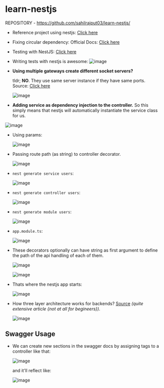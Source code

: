 # learn-nestjs

REPOSITORY - https://github.com/sahilrajput03/learn-nestjs/

- Reference project using nestjs: [Click here](https://docs.nestjs.com/fundamentals/circular-dependency)
- Fixing circular dependency: Official Docs: [Click here](https://docs.nestjs.com/fundamentals/circular-dependency)
- Testing with NestJS: [Click here](https://docs.nestjs.com/fundamentals/testing)

- Writing tests with nestjs is awesome: ![image](https://user-images.githubusercontent.com/31458531/185789321-6399c11f-e652-49fd-bf98-7e7a7217fdc1.png)

- **Using multiple gateways create different socket servers?**

  tldr; **NO**. They use same server instance if they have same ports. Source: [Click here](https://stackoverflow.com/questions/53123523/nestjs-multiple-websocketgateway)

  ![image](https://user-images.githubusercontent.com/31458531/204883573-4d714721-8e8e-4d08-9510-1e52e556bbd8.png)


- **Adding service as dependency injection to the controller.** So this simply means that nestjs will automatically instantiate the service class for us.

![image](https://user-images.githubusercontent.com/31458531/185787421-76aa1b8d-1970-4a95-845c-f14bd800faf1.png)

- Using params:

  ![image](https://user-images.githubusercontent.com/31458531/185787176-9fda4ebe-6c26-4a5e-9031-b5f37259fc57.png)

- Passing route path (as string) to controller decorator. 

  ![image](https://user-images.githubusercontent.com/31458531/185787160-4ec386bc-3b3a-47fe-858c-38baf7cc6f7a.png)

- `nest generate service users`:

  ![image](https://user-images.githubusercontent.com/31458531/185787155-f357065a-aa88-44e2-b16e-0f07a49feae5.png)

- `nest generate controller users`:

  ![image](https://user-images.githubusercontent.com/31458531/185787152-77a0bcdb-8520-4939-8a06-d9ffd4aae169.png)

- `nest generate module users`:

  ![image](https://user-images.githubusercontent.com/31458531/185787148-03299c85-dd7b-45ca-aa5c-711a70608bdf.png)

- `app.module.ts`:

  ![image](https://user-images.githubusercontent.com/31458531/185787137-35d8d1b5-b3c8-40aa-ac44-92efc79d2ea0.png)

- These decorators optionally can have string as first argument to define the path of the api handling of each of them.

  ![image](https://user-images.githubusercontent.com/31458531/185788962-8b4bad04-78e2-4f23-9c1c-16389498f8d7.png)

  ![image](https://user-images.githubusercontent.com/31458531/185788968-eec6bfae-2d0e-4d0a-a6ce-b75273b1be7e.png)


- Thats where the nestjs app starts:

  ![image](https://user-images.githubusercontent.com/31458531/185788213-f7de6a1b-5783-449c-bcb4-7fb65e7688dc.png)

- How three layer architecture works for backends? [Source](https://dev.to/santypk4/bulletproof-node-js-project-architecture-4epf) *(quite extensive article {not at all for begineers}).*

  ![image](https://user-images.githubusercontent.com/31458531/185788741-0137266c-1558-4beb-b8f5-4599237ae6cc.png)


## Swagger Usage

- We can create new sections in the swagger docs by assigning tags to a controller like that:

  ![image](https://user-images.githubusercontent.com/31458531/185791435-8201d36f-f3cc-420e-9574-9ecda74f0f9d.png)

  and it'll reflect like:

  ![image](https://user-images.githubusercontent.com/31458531/185791444-159f579a-802f-4b01-8ffd-b1cd255b5073.png)
